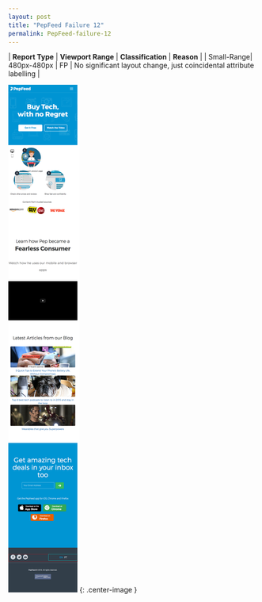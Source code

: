 ```yaml
---
layout: post
title: "PepFeed Failure 12"
permalink: PepFeed-failure-12
---
```

| **Report Type** | **Viewport Range** | **Classification** | **Reason** |
| Small-Range| 480px-480px | FP | No significant layout change, just coincidental attribute labelling | 

![Screenshot of the fault](assets/images/PepFeed/fault12/smallrangeWidth480.png){: .center-image }